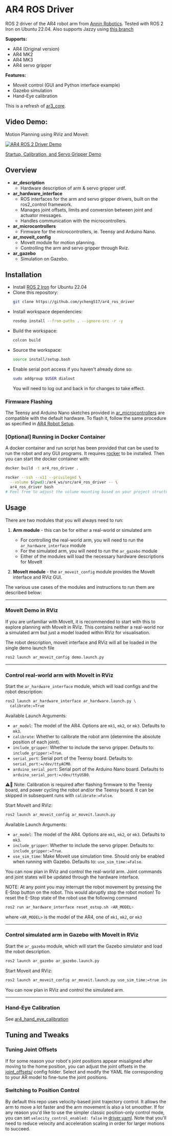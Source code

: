 # AR4 ROS Driver

ROS 2 driver of the AR4 robot arm from [Annin Robotics](https://www.anninrobotics.com).
Tested with ROS 2 Iron on Ubuntu 22.04. Also supports Jazzy using
[this branch](https://github.com/ycheng517/ar4_ros_driver/tree/feature/jazzy)

**Supports:**

- AR4 (Original version)
- AR4 MK2
- AR4 MK3
- AR4 servo gripper

**Features:**

- Moveit control (GUI and Python interface example)
- Gazebo simulation
- Hand-Eye calibration

This is a refresh of [ar3_core](https://github.com/ongdexter/ar3_core).

## Video Demo:

Motion Planning using RViz and Moveit:

[![AR4 ROS 2 Driver Demo](http://img.youtube.com/vi/XJCrfrW7jXE/0.jpg)](https://www.youtube.com/watch?v=XJCrfrW7jXE "AR4 ROS 2 Driver Demo")

[Startup, Calibration, and Servo Gripper Demo](https://youtu.be/PQtXFzqRtHM)

## Overview

- **ar_description**
  - Hardware description of arm & servo gripper urdf.
- **ar_hardware_interface**
  - ROS interfaces for the arm and servo gripper drivers, built on the ros2_control framework.
  - Manages joint offsets, limits and conversion between joint and actuator messages.
  - Handles communication with the microcontrollers.
- **ar_microcontrollers**
  - Firmware for the microcontrollers, ie. Teensy and Arduino Nano.
- **ar_moveit_config**
  - MoveIt module for motion planning.
  - Controlling the arm and servo gripper through Rviz.
- **ar_gazebo**
  - Simulation on Gazebo.

## Installation

- Install [ROS 2 Iron](https://docs.ros.org/en/iron/Installation.html) for Ubuntu 22.04
- Clone this repository:
  ```bash
  git clone https://github.com/ycheng517/ar4_ros_driver
  ```
- Install workspace dependencies:
  ```bash
  rosdep install --from-paths . --ignore-src -r -y
  ```
- Build the workspace:
  ```bash
  colcon build
  ```
- Source the workspace:
  ```bash
  source install/setup.bash
  ```
- Enable serial port access if you haven't already done so:
  ```bash
  sudo addgroup $USER dialout
  ```
  You will need to log out and back in for changes to take effect.

### Firmware Flashing

The Teensy and Arduino Nano sketches provided in [ar_microcontrollers](./ar_microcontrollers/)
are compatible with the default hardware. To flash it, follow the same
procedure as specified in [AR4 Robot Setup](https://www.youtube.com/watch?v=OL6lXu8VU4s).

### [Optional] Running in Docker Container

A docker container and run script has been provided that can be used to run the
robot and any GUI programs. It requires [rocker](https://github.com/osrf/rocker) to be installed. Then you can start the docker container with:

```bash
docker build -t ar4_ros_driver .

rocker --ssh --x11 --privileged \
  --volume $(pwd):/ar4_ws/src/ar4_ros_driver -- \
  ar4_ros_driver bash
# Feel free to adjust the volume mounting based on your project structure
```

## Usage

There are two modules that you will always need to run:

1. **Arm module** - this can be for either a real-world or simulated arm

   - For controlling the real-world arm, you will need to run the `ar_hardware_interface` module
   - For the simulated arm, you will need to run the `ar_gazebo` module
   - Either of the modules will load the necessary hardware descriptions for MoveIt

2. **MoveIt module** - the `ar_moveit_config` module provides the MoveIt interface and RViz GUI.

The various use cases of the modules and instructions to run them are described below:

---

### MoveIt Demo in RViz

If you are unfamiliar with MoveIt, it is recommended to start with this to explore planning with MoveIt in RViz. This contains neither a real-world nor a simulated arm but just a model loaded within RViz for visualisation.

The robot description, moveit interface and RViz will all be loaded in the single demo launch file

```bash
ros2 launch ar_moveit_config demo.launch.py
```

---

### Control real-world arm with MoveIt in RViz

Start the `ar_hardware_interface` module, which will load configs and the robot description:

```bash
ros2 launch ar_hardware_interface ar_hardware.launch.py \
  calibrate:=True
```

Available Launch Arguments:

- `ar_model`: The model of the AR4. Options are `mk1`, `mk2`, or `mk3`. Defaults to `mk3`.
- `calibrate`: Whether to calibrate the robot arm (determine the absolute position
  of each joint).
- `include_gripper`: Whether to include the servo gripper. Defaults to: `include_gripper:=True`.
- `serial_port`: Serial port of the Teensy board. Defaults to: `serial_port:=/dev/ttyACM0`.
- `arduino_serial_port`: Serial port of the Arduino Nano board. Defaults to `arduino_serial_port:=/dev/ttyUSB0`.

⚠️📏 Note: Calibration is required after flashing firmware to the Teensy board, and
power cycling the robot and/or the Teensy board. It can be skipped in subsequent
runs with `calibrate:=False`.

Start MoveIt and RViz:

```bash
ros2 launch ar_moveit_config ar_moveit.launch.py
```

Available Launch Arguments:

- `ar_model`: The model of the AR4. Options are `mk1`, `mk2`, or `mk3`. Defaults to `mk3`.
- `include_gripper`: Whether to include the servo gripper. Defaults to:
  `include_gripper:=True`.
- `use_sim_time`: Make Moveit use simulation time. Should only be enabled when
  running with Gazebo. Defaults to: `use_sim_time:=False`.

You can now plan in RViz and control the real-world arm. Joint commands and joint states will be updated through the hardware interface.

NOTE: At any point you may interrupt the robot movement by pressing the E-Stop button
on the robot. This would abruptly stop the robot motion! To reset the E-Stop state of
the robot use the following command

```bash
ros2 run ar_hardware_interface reset_estop.sh <AR_MODEL>
```

where `<AR_MODEL>` is the model of the AR4, one of `mk1`, `mk2`, or `mk3`

---

### Control simulated arm in Gazebo with MoveIt in RViz

Start the `ar_gazebo` module, which will start the Gazebo simulator and load the robot description.

```bash
ros2 launch ar_gazebo ar_gazebo.launch.py
```

Start Moveit and RViz:

```bash
ros2 launch ar_moveit_config ar_moveit.launch.py use_sim_time:=true include_gripper:=True
```

You can now plan in RViz and control the simulated arm.

---

### Hand-Eye Calibration

See [ar4_hand_eye_calibration](https://github.com/ycheng517/ar4_hand_eye_calibration)

## Tuning and Tweaks

### Tuning Joint Offsets

If for some reason your robot's joint positions appear misaligned after moving
to the home position, you can adjust the joint offsets in the
[joint_offsets/](./ar_hardware_interface/config/joint_offsets/) config folder.
Select and modify the YAML file corresponding to your AR model to fine-tune the joint positions.

### Switching to Position Control

By default this repo uses velocity-based joint trajectory control. It allows the arm to move a lot faster and the arm movement is also a lot smoother. If for any
reason you'd like to use the simpler classic position-only control mode, you can
set `velocity_control_enabled: false` in [driver.yaml](./ar_hardware_interface/config/driver.yaml). Note that you'll need to reduce velocity and acceleration scaling in order for larger motions to succeed.
